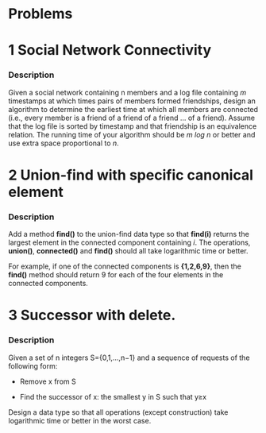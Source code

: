 # Problems

# 1 Social Network Connectivity 

### Description 

Given a social network containing n members and a log file containing *m* timestamps at which times pairs of members formed friendships, design an algorithm to determine the earliest time at which all members are connected (i.e., every member is a friend of a friend of a friend ... of a friend). Assume that the log file is sorted by timestamp and that friendship is an equivalence relation. The running time of your algorithm should be *m log n* or better and use extra space proportional to *n*.

# 2 Union-find with specific canonical element

### Description 

Add a method **find()** to the union-find data type so that **find(i)** returns the largest element in the connected component containing *i*. The operations, **union()**, **connected()** and **find()** should all take logarithmic time or better.

For example, if one of the connected components is **{1,2,6,9}**, then the **find()** method should return 9 for each of the four elements in the connected components.

# 3 Successor with delete.

### Description

Given a set of n integers S={0,1,...,n−1} and a sequence of requests of the following form:

* Remove x from S

* Find the successor of x: the smallest y in S such that y≥x

Design a data type so that all operations (except construction)  take logarithmic time or better in the worst case.